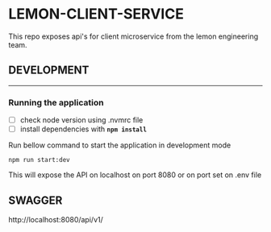 # LEMON-CLIENT-SERVICE

This repo exposes api's for client microservice from the lemon engineering team.

## DEVELOPMENT

---

### Running the application

- [ ] check node version using .nvmrc file
- [ ] install dependencies with **`npm install`**

Run bellow command to start the application in development mode

`npm run start:dev`

This will expose the API on localhost on port 8080 or on port set on .env file

## SWAGGER

http://localhost:8080/api/v1/

